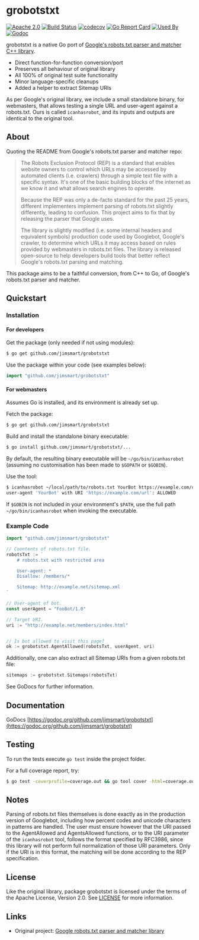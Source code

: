 # grobotstxt 

[![Apache 2.0](https://img.shields.io/badge/license-Apache%202.0-blue.svg)](LICENSE)
[![Build Status](https://img.shields.io/travis/jimsmart/grobotstxt/master.svg)](https://travis-ci.org/jimsmart/grobotstxt)
[![codecov](https://codecov.io/gh/jimsmart/grobotstxt/branch/master/graph/badge.svg)](https://codecov.io/gh/jimsmart/grobotstxt)
[![Go Report Card](https://goreportcard.com/badge/github.com/jimsmart/grobotstxt?cache-buster)](https://goreportcard.com/report/github.com/jimsmart/grobotstxt)
[![Used By](https://img.shields.io/sourcegraph/rrc/github.com/jimsmart/grobotstxt.svg)](https://sourcegraph.com/github.com/jimsmart/grobotstxt)
[![Godoc](https://img.shields.io/badge/godoc-reference-blue.svg)](https://godoc.org/github.com/jimsmart/grobotstxt)

grobotstxt is a native Go port of [Google's robots.txt parser and matcher C++ 
library](https://github.com/google/robotstxt).

- Direct function-for-function conversion/port
- Preserves all behaviour of original library
- All 100% of original test suite functionality
- Minor language-specific cleanups
- Added a helper to extract Sitemap URIs

As per Google's original library, we include a small standalone binary, 
for webmasters, that allows testing a single URL and user-agent against 
a robots.txt. Ours is called `icanhasrobot`, and its inputs and outputs
are identical to the original tool.

## About

Quoting the README from Google's robots.txt parser and matcher repo:

> The Robots Exclusion Protocol (REP) is a standard that enables website owners to control which URLs may be accessed by automated clients (i.e. crawlers) through a simple text file with a specific syntax. It's one of the basic building blocks of the internet as we know it and what allows search engines to operate.
>
> Because the REP was only a de-facto standard for the past 25 years, different implementers implement parsing of robots.txt slightly differently, leading to confusion. This project aims to fix that by releasing the parser that Google uses.
>
> The library is slightly modified (i.e. some internal headers and equivalent symbols) production code used by Googlebot, Google's crawler, to determine which URLs it may access based on rules provided by webmasters in robots.txt files. The library is released open-source to help developers build tools that better reflect Google's robots.txt parsing and matching.

This package aims to be a faithful conversion, from C++ to Go, of Google's robots.txt parser and matcher.

## Quickstart

### Installation

#### For developers

Get the package (only needed if not using modules):

```bash
$ go get github.com/jimsmart/grobotstxt
```

Use the package within your code (see examples below):

```go
import "github.com/jimsmart/grobotstxt"
```

#### For webmasters

Assumes Go is installed, and its environment is already set up.

Fetch the package:

```bash
$ go get github.com/jimsmart/grobotstxt
```

Build and install the standalone binary executable:

```bash
$ go install github.com/jimsmart/grobotstxt/...
```

By default, the resulting binary executable will be `~/go/bin/icanhasrobot` (assuming no customisation has been made to `$GOPATH` or `$GOBIN`).

Use the tool:

```bash
$ icanhasrobot ~/local/path/to/robots.txt YourBot https://example.com/url
user-agent 'YourBot' with URI 'https://example.com/url': ALLOWED
```

If `$GOBIN` is not included in your environment's `$PATH`, use the full path `~/go/bin/icanhasrobot` when invoking the executable.

### Example Code

```go
import "github.com/jimsmart/grobotstxt"

// Coontents of robots.txt file.
robotsTxt := `
    # robots.txt with restricted area

    User-agent: *
    Disallow: /members/*

    Sitemap: http://example.net/sitemap.xml
`

// User-agent of bot.
const userAgent = "FooBot/1.0"

// Target URI.
uri := "http://example.net/members/index.html"


// Is bot allowed to visit this page?
ok := grobotstxt.AgentAllowed(robotsTxt, userAgent, uri)

```

Additionally, one can also extract all Sitemap URIs from a given robots.txt file:

```go
sitemaps := grobotstxt.Sitemaps(robotsTxt)
```

See GoDocs for further information.

## Documentation

GoDocs [https://godoc.org/github.com/jimsmart/grobotstxt](https://godoc.org/github.com/jimsmart/grobotstxt)

## Testing

To run the tests execute `go test` inside the project folder.

For a full coverage report, try:

```bash
$ go test -coverprofile=coverage.out && go tool cover -html=coverage.out
```

## Notes

Parsing of robots.txt files themselves is done exactly as in the production
version of Googlebot, including how percent codes and unicode characters in
patterns are handled. The user must ensure however that the URI passed to the
AgentAllowed and AgentsAllowed functions, or to the URI parameter
of the `icanhasrobot` tool, follows the format specified by RFC3986, since this library
will not perform full normalization of those URI parameters. Only if the URI is
in this format, the matching will be done according to the REP specification.

## License

Like the original library, package grobotstxt is licensed under the terms of the
Apache License, Version 2.0. See [LICENSE](LICENSE) for more information.

## Links

*   Original project:
    [Google robots.txt parser and matcher library](https://github.com/google/robotstxt)
